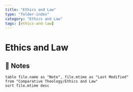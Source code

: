 ```yaml
---
title: "Ethics and Law"
type: "folder-index"
category: "Ethics and Law"
tags: [ethics-and-law]
---
```


# Ethics and Law

## 📄 Notes
```dataview
table file.name as "Note", file.mtime as "Last Modified"
from "Comparative Theology/Ethics and Law"
sort file.mtime desc
```
